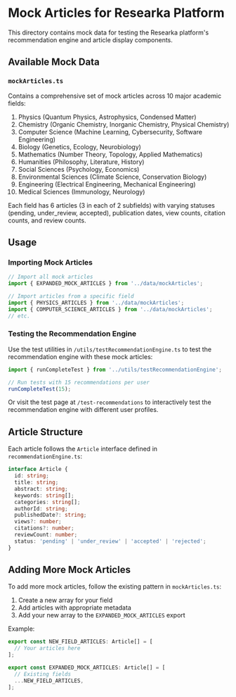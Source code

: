 # Mock Articles for Researka Platform

This directory contains mock data for testing the Researka platform's recommendation engine and article display components.

## Available Mock Data

### `mockArticles.ts`

Contains a comprehensive set of mock articles across 10 major academic fields:

1. Physics (Quantum Physics, Astrophysics, Condensed Matter)
2. Chemistry (Organic Chemistry, Inorganic Chemistry, Physical Chemistry)
3. Computer Science (Machine Learning, Cybersecurity, Software Engineering)
4. Biology (Genetics, Ecology, Neurobiology)
5. Mathematics (Number Theory, Topology, Applied Mathematics)
6. Humanities (Philosophy, Literature, History)
7. Social Sciences (Psychology, Economics)
8. Environmental Sciences (Climate Science, Conservation Biology)
9. Engineering (Electrical Engineering, Mechanical Engineering)
10. Medical Sciences (Immunology, Neurology)

Each field has 6 articles (3 in each of 2 subfields) with varying statuses (pending, under_review, accepted), publication dates, view counts, citation counts, and review counts.

## Usage

### Importing Mock Articles

```typescript
// Import all mock articles
import { EXPANDED_MOCK_ARTICLES } from '../data/mockArticles';

// Import articles from a specific field
import { PHYSICS_ARTICLES } from '../data/mockArticles';
import { COMPUTER_SCIENCE_ARTICLES } from '../data/mockArticles';
// etc.
```

### Testing the Recommendation Engine

Use the test utilities in `/utils/testRecommendationEngine.ts` to test the recommendation engine with these mock articles:

```typescript
import { runCompleteTest } from '../utils/testRecommendationEngine';

// Run tests with 15 recommendations per user
runCompleteTest(15);
```

Or visit the test page at `/test-recommendations` to interactively test the recommendation engine with different user profiles.

## Article Structure

Each article follows the `Article` interface defined in `recommendationEngine.ts`:

```typescript
interface Article {
  id: string;
  title: string;
  abstract: string;
  keywords: string[];
  categories: string[];
  authorId: string;
  publishedDate?: string;
  views?: number;
  citations?: number;
  reviewCount: number;
  status: 'pending' | 'under_review' | 'accepted' | 'rejected';
}
```

## Adding More Mock Articles

To add more mock articles, follow the existing pattern in `mockArticles.ts`:

1. Create a new array for your field
2. Add articles with appropriate metadata
3. Add your new array to the `EXPANDED_MOCK_ARTICLES` export

Example:

```typescript
export const NEW_FIELD_ARTICLES: Article[] = [
  // Your articles here
];

export const EXPANDED_MOCK_ARTICLES: Article[] = [
  // Existing fields
  ...NEW_FIELD_ARTICLES,
];
```
